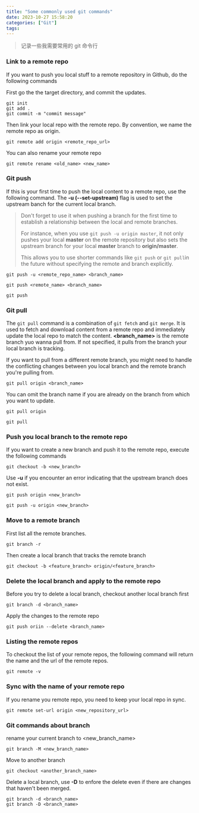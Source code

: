 ```yaml
---
title: "Some commonly used git commands"
date: 2023-10-27 15:58:20
categories: ["Git"]
tags:
---
```


> 记录一些我需要常用的 git 命令行

### Link to a remote repo
If you want to push you local stuff to a remote repository in Github, do the following commands

First go the the target directory, and commit the updates.

```console
git init
git add .
git commit -m "commit message"
```

Then link your local repo with the remote repo. By convention, we name the remote repo as origin.
```console
git remote add origin <remote_repo_url>
```

You can also rename your remote repo 
```console
git remote rename <old_name> <new_name>
```

### Git push
If this is your first time to push the local content to a remote repo, use the following command. The **-u (--set-upstream)** flag is used to set the upstream banch for the current local branch.

> Don't forget to use it when pushing a branch for the first time to establish a relationship between the local and remote branches. 
>
> For instance, when you use ```git push -u origin master```, it not only pushes your local **master** on the remote repository but also sets the upstream branch for your local **master** branch to **origin/master**.
> 
>This allows you to use shorter commands like ```git push``` or `git pull`in the future without specifying the remote and branch explicitly.

```console
git push -u <remote_repo_name> <branch_name>

git push <remote_name> <branch_name>

git push 
```

### Git pull
The `git pull` command is a combination of `git fetch` and `git merge`. It is used to fetch and download content from a remote repo and immediately update the local repo to match the content. **<branch_name>** is the remote branch yuo wanna pull from. If not specified, it pulls from the branch your local branch is tracking.

If you want to pull from a different remote branch, you might need to handle the conflicting changes between you local branch and the remote branch you're pulling from. 

```console
git pull origin <branch_name>
```

You can omit the branch name if you are already on the branch from which you want to update.
```console
git pull origin 

git pull 
```

### Push you local branch to the remote repo
If you want to create a new branch and push it to the remote repo, execute the following commands

```console
git checkout -b <new_branch>
```

Use **-u** if you encounter an error indicating that the upstream branch does not exist.
```console
git push origin <new_branch>

git push -u origin <new_branch>
```

### Move to a remote branch

First list all the remote branches.
```console
git branch -r 
```

Then create a local branch that tracks the remote branch
```console
git checkout -b <feature_branch> origin/<feature_branch>
```


### Delete the local branch and apply to the remote repo
Before you try to delete a local branch, checkout another local branch first
```console
git branch -d <branch_name>
```

Apply the changes to the remote repo
```console
git push oriin --delete <branch_name> 
```



### Listing the remote repos
To checkout the list of your remote repos, the following command will return the name and the url of the remote repos.

```console
git remote -v
```

### Sync with the name of your remote repo
If you rename you remote repo, you need to keep your local repo in sync.

```console
git remote set-url origin <new_repository_url>
```

### Git commands about branch

rename your current branch to <new_branch_name>
```console
git branch -M <new_branch_name>
```

Move to another branch
```console
git checkout <another_branch_name>
```

Delete a local branch, use **-D** to enfore the delete even if there are changes that haven't been merged.
```console
git branch -d <branch_name>
git branch -D <branch_name>
```





